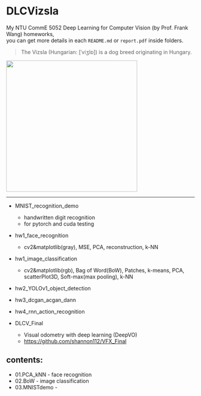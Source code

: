 # DLCVizsla
My NTU CommE 5052 Deep Learning for Computer Vision (by Prof. Frank Wang) homeworks,  
you can get more details in each ```README.md``` or ```report.pdf``` inside folders.   
> The Vizsla (Hungarian: [ˈviʒlɒ]) is a dog breed originating in Hungary.  
<img src="https://www.pets4homes.co.uk/images/breeds/88/large/34aaa9d6aa84f3926b461f88e4dcce51.jpg" width="350">  

---

* MNIST_recognition_demo
  * handwritten digit recognition
  * for pytorch and cuda testing
* hw1_face_recognition
  * cv2&matplotlib(gray), MSE, PCA, reconstruction, k-NN  
* hw1_image_classification
  * cv2&matplotlib(rgb), Bag of Word(BoW), Patches, k-means, PCA, scatterPlot3D, Soft-max(max pooling), k-NN

* hw2_YOLOv1_object_detection
* hw3_dcgan_acgan_dann
* hw4_rnn_action_recognition
* DLCV_Final
  * Visual odometry with deep learning (DeepVO)
  * https://github.com/shannon112/VFX_Final

## contents:  
* 01.PCA_kNN - face recognition
* 02.BoW - image classification
* 03.MNISTdemo - 
  
